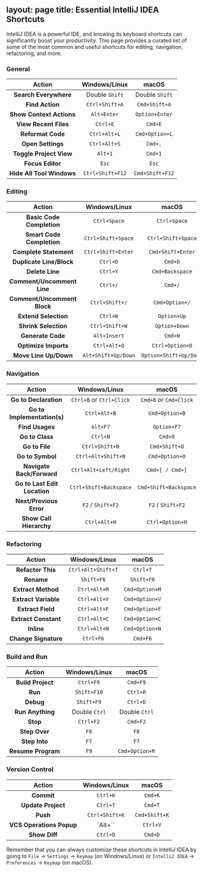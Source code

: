 
## layout: page title: Essential IntelliJ IDEA Shortcuts

IntelliJ IDEA is a powerful IDE, and knowing its keyboard shortcuts can significantly boost your productivity. This page provides a curated list of some of the most common and useful shortcuts for editing, navigation, refactoring, and more.

### General

| Action | Windows/Linux | macOS |
|:---:|:---:|:---:|
| **Search Everywhere** | Double `Shift` | Double `Shift` |
| **Find Action** | `Ctrl+Shift+A` | `Cmd+Shift+A` |
| **Show Context Actions** | `Alt+Enter` | `Option+Enter` |
| **View Recent Files** | `Ctrl+E` | `Cmd+E` |
| **Reformat Code** | `Ctrl+Alt+L` | `Cmd+Option+L` |
| **Open Settings** | `Ctrl+Alt+S` | `Cmd+,` |
| **Toggle Project View** | `Alt+1` | `Cmd+1` |
| **Focus Editor** | `Esc` | `Esc` |
| **Hide All Tool Windows** | `Ctrl+Shift+F12` | `Cmd+Shift+F12` |

### Editing

| Action | Windows/Linux | macOS |
|:---:|:---:|:---:|
| **Basic Code Completion** | `Ctrl+Space` | `Ctrl+Space` |
| **Smart Code Completion** | `Ctrl+Shift+Space` | `Ctrl+Shift+Space` |
| **Complete Statement** | `Ctrl+Shift+Enter` | `Cmd+Shift+Enter` |
| **Duplicate Line/Block** | `Ctrl+D` | `Cmd+D` |
| **Delete Line** | `Ctrl+Y` | `Cmd+Backspace` |
| **Comment/Uncomment Line** | `Ctrl+/` | `Cmd+/` |
| **Comment/Uncomment Block** | `Ctrl+Shift+/` | `Cmd+Option+/` |
| **Extend Selection** | `Ctrl+W` | `Option+Up` |
| **Shrink Selection** | `Ctrl+Shift+W` | `Option+Down` |
| **Generate Code** | `Alt+Insert` | `Cmd+N` |
| **Optimize Imports** | `Ctrl+Alt+O` | `Ctrl+Option+O` |
| **Move Line Up/Down** | `Alt+Shift+Up/Down` | `Option+Shift+Up/Down` |

### Navigation

| Action | Windows/Linux | macOS |
|:---:|:---:|:---:|
| **Go to Declaration** | `Ctrl+B` or `Ctrl+Click` | `Cmd+B` or `Cmd+Click` |
| **Go to Implementation(s)** | `Ctrl+Alt+B` | `Cmd+Option+B` |
| **Find Usages** | `Alt+F7` | `Option+F7` |
| **Go to Class** | `Ctrl+N` | `Cmd+O` |
| **Go to File** | `Ctrl+Shift+N` | `Cmd+Shift+O` |
| **Go to Symbol** | `Ctrl+Alt+Shift+N` | `Cmd+Option+O` |
| **Navigate Back/Forward** | `Ctrl+Alt+Left/Right` | `Cmd+[ / Cmd+]` |
| **Go to Last Edit Location** | `Ctrl+Shift+Backspace` | `Cmd+Shift+Backspace` |
| **Next/Previous Error** | `F2` / `Shift+F2` | `F2` / `Shift+F2` |
| **Show Call Hierarchy** | `Ctrl+Alt+H` | `Ctrl+Option+H` |

### Refactoring

| Action | Windows/Linux | macOS |
|:---:|:---:|:---:|
| **Refactor This** | `Ctrl+Alt+Shift+T` | `Ctrl+T` |
| **Rename** | `Shift+F6` | `Shift+F6` |
| **Extract Method** | `Ctrl+Alt+M` | `Cmd+Option+M` |
| **Extract Variable** | `Ctrl+Alt+V` | `Cmd+Option+V` |
| **Extract Field** | `Ctrl+Alt+F` | `Cmd+Option+F` |
| **Extract Constant** | `Ctrl+Alt+C` | `Cmd+Option+C` |
| **Inline** | `Ctrl+Alt+N` | `Cmd+Option+N` |
| **Change Signature** | `Ctrl+F6` | `Cmd+F6` |

### Build and Run

| Action | Windows/Linux | macOS |
|:---:|:---:|:---:|
| **Build Project** | `Ctrl+F9` | `Cmd+F9` |
| **Run** | `Shift+F10` | `Ctrl+R` |
| **Debug** | `Shift+F9` | `Ctrl+D` |
| **Run Anything** | Double `Ctrl` | Double `Ctrl` |
| **Stop** | `Ctrl+F2` | `Cmd+F2` |
| **Step Over** | `F8` | `F8` |
| **Step Into** | `F7` | `F7` |
| **Resume Program** | `F9` | `Cmd+Option+R` |

### Version Control

| Action | Windows/Linux | macOS |
|:---:|:---:|:---:|
| **Commit** | `Ctrl+K` | `Cmd+K` |
| **Update Project** | `Ctrl+T` | `Cmd+T` |
| **Push** | `Ctrl+Shift+K` | `Cmd+Shift+K` |
| **VCS Operations Popup** | `Alt+`` | `Ctrl+V` |
| **Show Diff** | `Ctrl+D` | `Cmd+D` |
Remember that you can always customize these shortcuts in IntelliJ IDEA by going to `File` -> `Settings` -> `Keymap` (on Windows/Linux) or `IntelliJ IDEA` -> `Preferences` -> `Keymap` (on macOS).